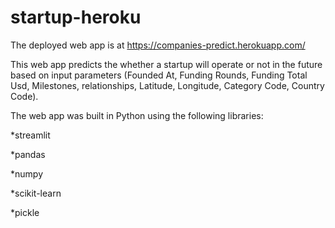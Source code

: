 # startup-heroku
The deployed web app is at https://companies-predict.herokuapp.com/

This web app predicts the whether a startup will operate or not in the future based on input parameters 
(Founded At, Funding Rounds, Funding Total Usd, Milestones, relationships, Latitude, Longitude, Category Code, Country Code).


The web app was built in Python using the following libraries:

*streamlit

*pandas

*numpy

*scikit-learn

*pickle

